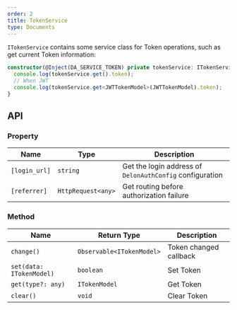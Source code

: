 ```yaml
---
order: 2
title: TokenService
type: Documents
---
```


`ITokenService` contains some service class for Token operations, such as get current Token information:

```ts
constructor(@Inject(DA_SERVICE_TOKEN) private tokenService: ITokenService) {
  console.log(tokenService.get().token);
  // When JWT
  console.log(tokenService.get<JWTTokenModel>(JWTTokenModel).token);
}
```

## API

### Property

| Name          | Type               | Description                                              |
|---------------|--------------------|----------------------------------------------------------|
| `[login_url]` | `string`           | Get the login address of `DelonAuthConfig` configuration |
| `[referrer]`  | `HttpRequest<any>` | Get routing before authorization failure                 |

### Method

| Name | Return Type | Description |
| ----- | --- | --- |
| `change()` | `Observable<ITokenModel>` | Token changed callback |
| `set(data: ITokenModel)` | `boolean` | Set Token |
| `get(type?: any)` | `ITokenModel` | Get Token |
| `clear()` | `void` | Clear Token |
